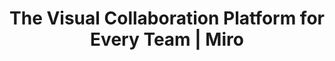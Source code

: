 ---
name: miro
host: miro.com
origin: https://miro.com
pathname: /
search: ''
href: https://miro.com/
title: The Visual Collaboration Platform for Every Team | Miro
ogTitle: The Visual Collaboration Platform for Every Team | Miro
twitterTitle: The Visual Collaboration Platform for Every Team | Miro
description: >-
  Scalable, secure, cross-device and enterprise-ready team collaboration
  whiteboard for distributed teams. Join 40M+ users from around the world.
ogDescription: >-
  Scalable, secure, cross-device, and enterprise-ready team collaboration
  whiteboard for distributed teams. Join 45M+ users from around the world.
image: >-
  https://images.ctfassets.net/w6r2i5d8q73s/OxZ08hm5k2id0kjQXmc0L/05bcc2743945b82009e59aa5d9c77c7d/miro.png
ogImage: >-
  https://images.ctfassets.net/w6r2i5d8q73s/OxZ08hm5k2id0kjQXmc0L/05bcc2743945b82009e59aa5d9c77c7d/miro.png
twitterImage: >-
  https://images.ctfassets.net/w6r2i5d8q73s/OxZ08hm5k2id0kjQXmc0L/05bcc2743945b82009e59aa5d9c77c7d/miro.png
keywords: ''

---